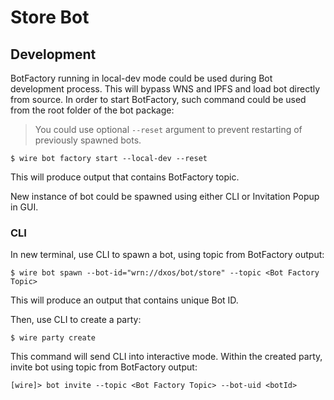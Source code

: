 # Store Bot

## Development

BotFactory running in local-dev mode could be used during Bot development process. This will bypass WNS and IPFS and load bot directly from source. In order to start BotFactory, such command could be used from the root folder of the bot package:

> You could use optional `--reset` argument to prevent restarting of previously spawned bots.

```
$ wire bot factory start --local-dev --reset
```

This will produce output that contains BotFactory topic.

New instance of bot could be spawned using either CLI or Invitation Popup in GUI.

### CLI

In new terminal, use CLI to spawn a bot, using topic from BotFactory output:

```
$ wire bot spawn --bot-id="wrn://dxos/bot/store" --topic <Bot Factory Topic>
```

This will produce an output that contains unique Bot ID.

Then, use CLI to create a party:

```
$ wire party create
```

This command will send CLI into interactive mode.
Within the created party, invite bot using topic from BotFactory output:

```
[wire]> bot invite --topic <Bot Factory Topic> --bot-uid <botId>
```
